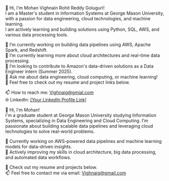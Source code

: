 👋 Hi, I'm Mohan Vighnain Rohit Reddy Goluguri!  
I am a Master's student in Information Systems at George Mason University, with a passion for data engineering, cloud technologies, and machine learning.  
I am actively learning and building solutions using Python, SQL, AWS, and various data processing tools.

🔭 I’m currently working on building data pipelines using AWS, Apache Spark, and Redshift.  
🌱 I’m currently learning more about cloud architectures and real-time data processing.  
👯 I’m looking to contribute to Amazon's data-driven solutions as a Data Engineer intern (Summer 2025).  
💬 Ask me about data engineering, cloud computing, or machine learning!  
📄 Feel free to check out my resume and project links below.

📫 How to reach me: Vighnaig@gmial.com  
🌐 LinkedIn: [[Your LinkedIn Profile Link] ](https://www.linkedin.com/in/mohan-vighnai-rohit-reddy-goluguri-a02260245/) 














👋 Hi, I'm Mohan!  
I'm a graduate student at George Mason University studying Information Systems, specializing in Data Engineering and Cloud Computing. I'm passionate about building scalable data pipelines and leveraging cloud technologies to solve real-world problems.

🔭 Currently working on AWS-powered data pipelines and machine learning models for data-driven insights.  
🌱 Actively improving my skills in cloud architecture, big data processing, and automated data workflows.

📄 Check out my resume and projects below.  
📫 Feel free to contact me via email: Vighnaig@gmail.com
